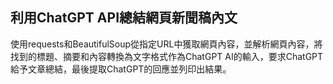 利用ChatGPT API總結網頁新聞稿內文
------
使用requests和BeautifulSoup從指定URL中獲取網頁內容，並解析網頁內容，將找到的標題、摘要和內容轉換為文字格式作為ChatGPT AI的輸入，要求ChatGPT給予文章總結，最後提取ChatGPT的回應並列印出結果。

